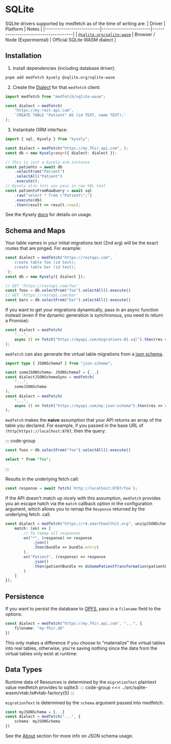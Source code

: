 # SQLite
SQLite drivers supported by medfetch as of the time of writing are:
| Driver                    | Platform               | Notes                                 |
|---------------------------|------------------------|---------------------------------------|
| [`@sqlite.org/sqlite-wasm`](https://www.npmjs.com/package/@sqlite.org/sqlite-wasm) | Browser / Node (Experimental) | Official SQLite WASM dialect |

## Installation
1. Install dependencies (including database driver):
```bash
pnpm add medfetch kysely @sqlite.org/sqlite-wasm
```

2. Create the [Dialect](https://kysely.dev/docs/dialects) for that `medfetch` client:
```ts
import medfetch from "medfetch/sqlite-wasm";

const dialect = medfetch(
    "https://my-rest-api.com",
    `CREATE TABLE "Patient" AS (id TEXT, name TEXT);`
);
```

3. Instantiate ORM interface:
```ts
import { sql, Kysely } from "kysely";

const dialect = medfetch("https://my.fhir.api.com", );
const db = new Kysely<any>({ dialect: dialect });

// This is just a kysely orm instance
const patients = await db
    .selectFrom("Patient")
    .selectAll("Patient")
    .execute();
// Kysely also lets you pass in raw SQL text
const patientsFromRawQuery = await sql
    .raw("select * from \"Patient\";")
    .execute(db)
    .then(result => result.rows);
```

See the Kysely [docs](https://kysely.dev/) for details on usage.

## Schema and Maps
Your table names in your initial migrations text (2nd arg) will be the exact routes that are pinged.
For example:

```ts
const dialect = medfetch("https://restapi.com", `
    create table foo (id text);
    create table bar (id text);
`);
const db = new Kysely({ dialect });

// GET 'https://restapi.com/foo'
const foos = db.selectFrom("foo").selectAll().execute()
// GET 'https://restapi.com/bar'
const bars = db.selectFrom("bar").selectAll().execute()
```

If you want to get your migrations dynamically, pass in an async function instead 
(even if the dynamic generation is synchronous, you need to return a Promise):

```ts
const dialect = medfetch(
    "...",
    async () => fetch("https://myapi.com/migrations-01.sql").then(res => res.text())
);
```

`medfetch` can also generate the virtual table migrations from a [json schema](https://json-schema.org/).

```ts
import type { JSONSchema7 } from "json-schema";

const someJSONSchema: JSONSchema7 = {...}
const dialectJSONSchemaSync = medfetch(
    "...",
    someJSONSchema
);
const dialect = medfetch(
    "...",
    async () => fetch("https://myapi.com/my-json-schema").then(res => res.json() as JSONSchema7)
);
```

`medfetch` makes the **naive** assumption that your API returns an array of the table you declared.
For example, if you passed in the base URL of `(http|https)://localhost:8787`, then the query:

::: code-group
```ts
const foos = db.selectFrom("foo").selectAll().execute()
```
```sql
select * from "foo";
```
:::

Results in the underlying fetch call:

```ts
const response = await fetch(`http://localhost:8787/foo`);
```

If the API doesn't match up nicely with this assumption, `medfetch`
provides you an escape hatch via the `match` callback option in the configuration
argument, which allows you to remap the `Response` returned by the underlying fetch. call.

```ts
const dialect = medfetch("https://r4.smarthealthit.org", unzipJSONSchema, {
    match: (on) => [
        // To remap all responses
        on("*", (response) => response
            .json()
            .then(bundle => bundle.entry)
        ),
        on("Patient", (response) => response
            .json()
            .then(patientBundle => doSomePatientTransformation(patientBUndle))
        )
    ]
});
```

## Persistence
If you want to persist the database to [OPFS](https://developer.mozilla.org/en-US/docs/Web/API/File_System_API/Origin_private_file_system), pass in a `filename`
field to the options:

```ts
const dialect = medfetch("https://my.fhir.api.com", "...", {
    filename: "my-fhir.db"
})
```

This only makes a difference if you choose to "materialize" the virtual tables into real tables, otherwise, you're saving nothing
since the data from the virtual tables only exist at runtime:

## Data Types
Runtime data of Resources is determined by the `migrationText` 
plaintext value medfetch provides to sqlite3:
::: code-group
<<< ../src/sqlite-wasm/vtab.ts#vtab-factory{5}
:::

`migrationText` is determined by the `schema` argument passed into medfetch:

```ts
const myJSONSchema = {...}
const dialect = medfetch("...", {
    schema: myJSONSchema
})
```

See the [About](./guide.what-is-medfetch-js.md#motivation) section for more info on JSON schema usage.